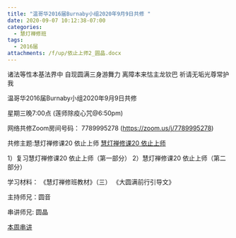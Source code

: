 ```yaml
---
title: "温哥华2016届Burnaby小组2020年9月9日共修 "
date: 2020-09-07 10:12:38-07:00
categories:
  - 慧灯禅修班
tags:
  - 2016届
attachments: /f/up/依止上师2_圆晶.docx
---
```

诸法等性本基法界中 自现圆满三身游舞力 离障本来怙主龙钦巴 祈请无垢光尊常护我

温哥华2016届Burnaby小组2020年9月9日共修 

星期三晚7:00点 (莲师除疫心咒@6:50pm)

网络共修Zoom房间号码： 7789995278 (<https://zoom.us/j/7789995278>)

共修主题:慧灯禅修课20 依止上师
[慧灯禅修课20 依止上师](https://www.youtube.com/watch?v=oDOCBvUIzoI) 

1）复习慧灯禅修课20 依止上师（第一部分）
2）慧灯禅修课20 依止上师（第二部分）


学习材料：
《慧灯禅修班教材》（三）
《大圆满前行引导文》



主持师兄：圆音

串讲师兄: 圆晶

[本周串讲](http://huidengchanxiu.net/hdv/f/up/依止上师2_圆晶.docx)